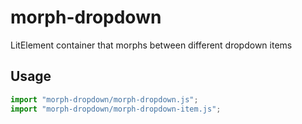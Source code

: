 # morph-dropdown
LitElement container that morphs between different dropdown items

## Usage 
```js
import "morph-dropdown/morph-dropdown.js";
import "morph-dropdown/morph-dropdown-item.js";
```